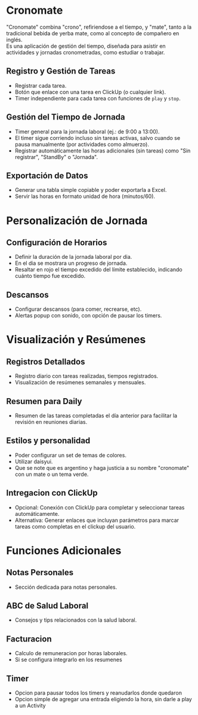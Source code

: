 # Cronomate
"Cronomate" combina "crono", refiriendose a el tiempo, y "mate", tanto a la tradicional bebida de yerba mate, como al concepto de compañero en inglés.  
Es una aplicación de gestión del tiempo, diseñada para asistir en actividades y jornadas cronometradas, como estudiar o trabajar.


## Registro y Gestión de Tareas
- Registrar cada tarea.
- Botón que enlace con una tarea en ClickUp (o cualquier link).
- Timer independiente para cada tarea con funciones de `play` y `stop`.

## Gestión del Tiempo de Jornada
- Timer general para la jornada laboral (ej.: de 9:00 a 13:00).
- El timer sigue corriendo incluso sin tareas activas, salvo cuando se pausa manualmente (por actividades como almuerzo).
- Registrar automáticamente las horas adicionales (sin tareas) como "Sin registrar", "StandBy" o "Jornada".

## Exportación de Datos
- Generar una tabla simple copiable y poder exportarla a Excel.
- Servir las horas en formato unidad de hora (minutos/60).


# Personalización de Jornada

## Configuración de Horarios
- Definir la duración de la jornada laboral por dia.
- En el dia se mostrara un progreso de jornada.
- Resaltar en rojo el tiempo excedido del límite establecido, indicando cuánto tiempo fue excedido.

## Descansos
- Configurar descansos (para comer, recrearse, etc).
- Alertas popup con sonido, con opción de pausar los timers.


# Visualización y Resúmenes

## Registros Detallados
- Registro diario con tareas realizadas, tiempos registrados.
- Visualización de resúmenes semanales y mensuales.

## Resumen para Daily
- Resumen de las tareas completadas el día anterior para facilitar la revisión en reuniones diarias.

## Estilos y personalidad
- Poder configurar un set de temas de colores.
- Utilizar daisyui.
- Que se note que es argentino y haga justicia a su nombre "cronomate" con un mate o un tema verde.


## Intregacion con ClickUp
- Opcional: Conexión con ClickUp para completar y seleccionar tareas automáticamente.
- Alternativa: Generar enlaces que incluyan parámetros para marcar tareas como completas en el clickup del usuario.


# Funciones Adicionales

## Notas Personales
- Sección dedicada para notas personales.

## ABC de Salud Laboral
- Consejos y tips relacionados con la salud laboral.

## Facturacion
- Calculo de remuneracion por horas laborales.
- Si se configura integrarlo en los resumenes

## Timer
- Opcion para pausar todos los timers y reanudarlos donde quedaron
- Opcion simple de agregar una entrada eligiendo la hora, sin darle a play a un Activity
